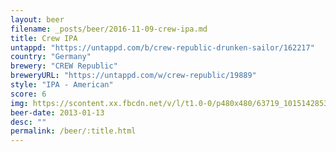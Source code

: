 ```yaml
---
layout: beer
filename: _posts/beer/2016-11-09-crew-ipa.md
title: Crew IPA
untappd: "https://untappd.com/b/crew-republic-drunken-sailor/162217"
country: "Germany"
brewery: "CREW Republic"
breweryURL: "https://untappd.com/w/crew-republic/19889"
style: "IPA - American"
score: 6
img: https://scontent.xx.fbcdn.net/v/l/t1.0-0/p480x480/63719_10151428532313745_813090694_n.jpg?oh=447895af5408d3392ca1c4c350635643&oe=590EF88B
beer-date: 2013-01-13
desc: ""
permalink: /beer/:title.html
---
```

